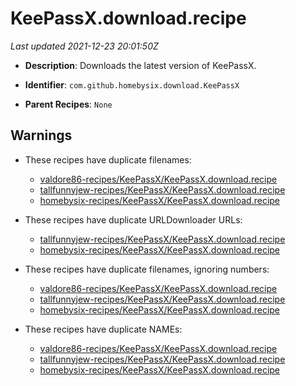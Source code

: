 # KeePassX.download.recipe

_Last updated 2021-12-23 20:01:50Z_

- **Description**: Downloads the latest version of KeePassX.

- **Identifier**: `com.github.homebysix.download.KeePassX`

- **Parent Recipes**: `None`


## Warnings

- These recipes have duplicate filenames:
    - [valdore86-recipes/KeePassX/KeePassX.download.recipe](/autopkg-dupe-tracker/valdore86-recipes/KeePassX/KeePassX.download.recipe)
    - [tallfunnyjew-recipes/KeePassX/KeePassX.download.recipe](/autopkg-dupe-tracker/tallfunnyjew-recipes/KeePassX/KeePassX.download.recipe)
    - [homebysix-recipes/KeePassX/KeePassX.download.recipe](/autopkg-dupe-tracker/homebysix-recipes/KeePassX/KeePassX.download.recipe)

- These recipes have duplicate URLDownloader URLs:
    - [tallfunnyjew-recipes/KeePassX/KeePassX.download.recipe](/autopkg-dupe-tracker/tallfunnyjew-recipes/KeePassX/KeePassX.download.recipe)
    - [homebysix-recipes/KeePassX/KeePassX.download.recipe](/autopkg-dupe-tracker/homebysix-recipes/KeePassX/KeePassX.download.recipe)

- These recipes have duplicate filenames, ignoring numbers:
    - [valdore86-recipes/KeePassX/KeePassX.download.recipe](/autopkg-dupe-tracker/valdore86-recipes/KeePassX/KeePassX.download.recipe)
    - [tallfunnyjew-recipes/KeePassX/KeePassX.download.recipe](/autopkg-dupe-tracker/tallfunnyjew-recipes/KeePassX/KeePassX.download.recipe)
    - [homebysix-recipes/KeePassX/KeePassX.download.recipe](/autopkg-dupe-tracker/homebysix-recipes/KeePassX/KeePassX.download.recipe)

- These recipes have duplicate NAMEs:
    - [valdore86-recipes/KeePassX/KeePassX.download.recipe](/autopkg-dupe-tracker/valdore86-recipes/KeePassX/KeePassX.download.recipe)
    - [tallfunnyjew-recipes/KeePassX/KeePassX.download.recipe](/autopkg-dupe-tracker/tallfunnyjew-recipes/KeePassX/KeePassX.download.recipe)
    - [homebysix-recipes/KeePassX/KeePassX.download.recipe](/autopkg-dupe-tracker/homebysix-recipes/KeePassX/KeePassX.download.recipe)